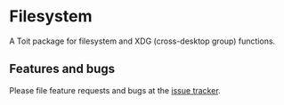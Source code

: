 # Filesystem

A Toit package for filesystem and XDG (cross-desktop group) functions.

## Features and bugs

Please file feature requests and bugs at the [issue tracker][tracker].

[tracker]: https://github.com/toitlang/pkg-fs/issues
